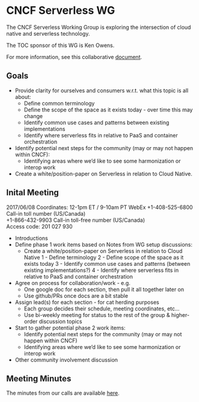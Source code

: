 # CNCF Serverless WG

The CNCF Serverless Working Group is exploring the intersection of cloud native and serverless technology.

The TOC sponsor of this WG is Ken Owens.

For more information, see this collaborative [document](https://docs.google.com/document/d/1L9n9tkGuGtj7Ap9dVRes9RVscSoXeKsF3k-d2hJcDlg/edit).

## Goals

* Provide clarity for ourselves and consumers w.r.t. what this topic is all about:
  * Define common terminology
  * Define the scope of the space as it exists today - over time this may change
  * Identify common use cases and patterns between existing implementations
  * Identify where serverless fits in relative to PaaS and container orchestration
* Identify potential next steps for the community (may or may not happen within CNCF):
  * Identifying areas where we’d like to see some harmonization or interop work
* Create a white/position-paper on Serverless in relation to Cloud Native.

## Inital Meeting
2017/06/08
Coordinates:
12-1pm ET / 9-10am PT
WebEx
+1-408-525-6800 Call-in toll number (US/Canada)  
+1-866-432-9903 Call-in toll-free number (US/Canada)  
Access code: 201 027 930 

* Introductions
* Define phase 1 work items based on Notes from WG setup discussions:
  * Create a white/position-paper on Serverless in relation to Cloud Native
     1 - Define terminology
     2 - Define scope of the space as it exists today
     3 - Identify common use cases and patterns (between existing implementations?)
     4 - Identify where serverless fits in relative to PaaS and container orchestration
* Agree on process for collaboration/work - e.g.
  * One google doc for each section, then pull it all together later on
  * Use github/PRs once docs are a bit stable
* Assign lead(s) for each section - for cat herding purposes
  * Each group decides their schedule, meeting coordinates, etc...
  * Use bi-weekly meeting for status to the rest of the group & higher-order discussion topics
* Start to gather potential phase 2 work items:
  * Identify potential next steps for the community (may or may not happen within CNCF)
  * Identifying areas where we’d like to see some harmonization or interop work
* Other community involvement discussion


## Meeting Minutes

The minutes from our calls are available
[here](https://docs.google.com/document/d/1OVF68rpuPK5shIHILK9JOqlZBbfe91RNzQ7u_P7YCDE/edit#).
